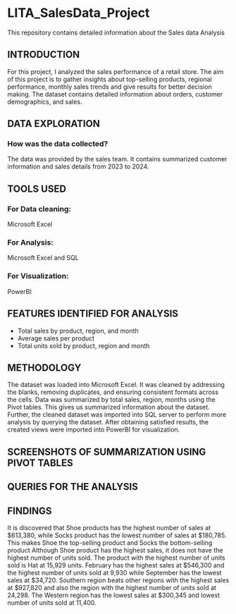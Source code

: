 # LITA_SalesData_Project
This repository contains detailed information about the Sales data Analysis

## INTRODUCTION
For this project, I analyzed the sales performance of a retail store. The aim of this project is to gather insights about top-selling products, regional performance, monthly sales trends and give results for better decision making. The dataset contains detailed information about orders, customer demographics, and sales.

## DATA EXPLORATION
### How was the data collected?
The data was provided by the sales team. It contains summarized customer information and sales details from 2023 to 2024. 

## TOOLS USED
### For Data cleaning: 
Microsoft Excel

### For Analysis:
Microsoft Excel and SQL 

### For Visualization: 
PowerBI

## FEATURES IDENTIFIED FOR ANALYSIS
- Total sales by product, region, and month  
- Average sales per product
- Total units sold by product, region and month

## METHODOLOGY 
The dataset was loaded into Microsoft Excel. It was cleaned by addressing the blanks, removing duplicates, and ensuring consistent formats across the cells. Data was summarized by total sales, region, months using the Pivot tables. This gives us summarized information about the dataset. Further, the cleaned dataset was imported into SQL server to perform more analysis by querying the dataset. After obtaining satisfied results, the created views were imported into PowerBI for visualization.

## SCREENSHOTS OF SUMMARIZATION USING PIVOT TABLES
	

## QUERIES FOR THE ANALYSIS


## FINDINGS
It is discovered that Shoe products has the highest number of sales at $613,380, while Socks product has the lowest number of sales at $180,785. This makes Shoe the top-selling product and Socks the bottom-selling product Although Shoe product has the highest sales, it does not have the highest number of units sold. The product with the highest number of units sold is Hat at 15,929 units.
February has the highest sales at $546,300 and the highest number of units sold at 9,930 while September has the lowest sales at $34,720.
Southern region beats other regions with the highest sales at $927,820 and also the region with the highest number of units sold at 24,298. The Western region has the lowest sales at $300,345 and lowest number of units sold at 11,400.

